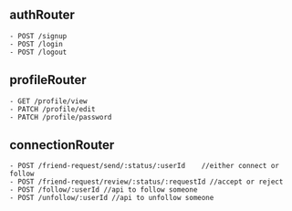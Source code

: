 ## authRouter

    - POST /signup
    - POST /login
    - POST /logout

## profileRouter

    - GET /profile/view
    - PATCH /profile/edit
    - PATCH /profile/password

## connectionRouter

    - POST /friend-request/send/:status/:userId    //either connect or follow
    - POST /friend-request/review/:status/:requestId //accept or reject
    - POST /follow/:userId //api to follow someone
    - POST /unfollow/:userId //api to unfollow someone
